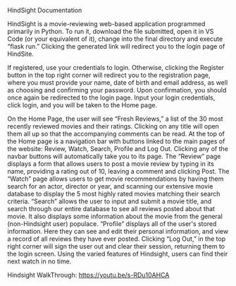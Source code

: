 HindSight Documentation

HindSight is a movie-reviewing web-based application programmed primarily in Python. To run it, download the file submitted, open it in VS Code (or your equivalent of it), change into the final directory and execute “flask run.” Clicking the generated link will redirect you to the login page of HindSite.

If registered, use your credentials to login. Otherwise, clicking the Register button in the top right corner will redirect you to the registration page, where you must provide your name, date of birth and email address, as well as choosing and confirming your password. Upon confirmation, you should once again be redirected to the login page. Input your login credentials, click login, and you will be taken to the Home page.

On the Home Page, the user will see “Fresh Reviews,” a list of the 30 most recently reviewed movies and their ratings. Clicking on any title will open them all up so that the accompanying comments can be read. At the top of the Home page is a navigation bar with buttons linked to the main pages of the website: Review, Watch, Search, Profile and Log Out. Clicking any of the navbar buttons will automatically take you to its page. The “Review” page displays a form that allows users to post a movie review by typing in its name, providing a rating out of 10, leaving a comment and clicking Post. The “Watch” page allows users to get movie recommendations by having them search for an actor, director or year, and scanning our extensive movie database to display the 5 most highly rated movies matching their search criteria. “Search” allows the user to input and submit a movie title, and search through our entire database to see all reviews posted about that movie. It also displays some information about the movie from the general (non-Hindsight user) populace.
“Profile” displays all of the user's stored information. Here they can see and edit their personal information, and view a record of all reviews they have ever posted. Clicking “Log Out,” in the top right corner will  sign the user out and clear their session, returning them to the login screen. Using the varied features of Hindsight, users can find their next watch in no time.

Hindsight WalkThrough: https://youtu.be/s-RDu10AHCA